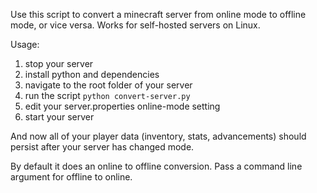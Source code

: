 Use this script to convert a minecraft server from online mode to offline mode, or vice versa. Works for self-hosted servers on Linux.

Usage:
1. stop your server
2. install python and dependencies
3. navigate to the root folder of your server
4. run the script `python convert-server.py`
5. edit your server.properties online-mode setting
6. start your server

And now all of your player data (inventory, stats, advancements) should persist after your server has changed mode.

By default it does an online to offline conversion. Pass a command line argument for offline to online.
